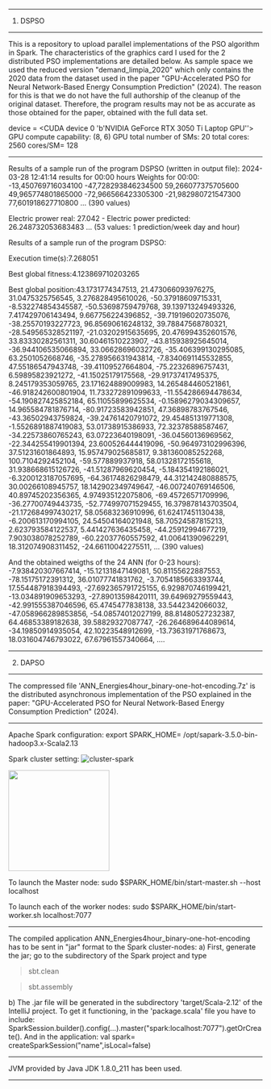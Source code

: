 --------------------------------
1. DSPSO
--------------------------------
This is a repository to upload parallel implementations of the PSO algorithm in Spark. The
characteristics of the graphics card I used for the 2 distributed PSO implementations are detailed below. As sample space we used the reduced version "demand_limpia_2020" which only contains the 2020 data from the dataset used in the paper "GPU-Accelerated PSO for Neural Network-Based Energy Consumption Prediction" (2024). The reason for this is that we do not have the full authorship of the cleanup of the original dataset. Therefore, the program results may not be as accurate as those obtained for the paper, obtained with the full data set.

device = <CUDA device 0 'b'NVIDIA GeForce RTX 3050 Ti Laptop GPU''>
GPU compute capability:  (8, 6)
GPU total number of SMs:  20
total cores:  2560
cores/SM=  128

-----------------------------
Results of a sample run of the program DSPSO (written in output file):
2024-03-28 12:41:14
results for 00:00 hours
Weights for 00:00: -13,450769716034100	-47,728293846234500	59,266077375705600	49,965774801865000	-72,966566423305300	-21,982980721547300	77,601918627710800
 ... (390 values)

Electric prower real: 27.042 - Electric power predicted: 26.248732053683483   ... (53 values: 1 prediction/week day and hour)

Results of a sample run of the program DSPSO:

Execution time(s):7.268051

Best global fitness:4.123869710203265

Best global position:43.1731774347513, 21.473066093976275, 31.0475325756545, 3.276828495610026, -50.37918609715331, -8.532274854345587, -50.53698759479768, 39.139713249493326, 7.417429706143494, 9.667756224396852, -39.719196020735076, -38.25570193227723, 96.85690616248132, 39.78847568780321, -28.549565328521197, -21.03202915635695, 20.476994352601576, 33.83330282561311, 30.60461510223907, -43.815938925645014, -36.944106535066894, 33.06628696032726, -35.406399130295085, 63.2501052668746, -35.278956631943814, -7.8340691145532855, 47.55186547943748, -39.41109527664804, -75.22326896757431, 6.59895823921272, -41.15025179175568, -29.91737417495375, 8.245179353059765, 23.171624889009983, 14.265484460521861, -46.918242600801904, 11.733272891099633, -11.554286694478634, -54.190827425852184, 65.11055899625534, -0.15896279034309657, 14.965584781876714, -80.91723583942851, 47.36898783767546, -43.36502943759824, -39.24761420791072, 29.454851319771308, -1.5526891887419083, 53.01738915386933, 72.32378588587467, -34.22573860765243, 63.07223640198091, -36.04560136969562, -22.344255419901394, 23.600526444419096, -50.964973102996396, 37.51231601864893, 15.957479025685817, 9.381360085252268, 100.7104292452104, -59.577889937918, 58.01328172155618, 31.938668615126726, -41.51287969620454, -5.184354192186021, -6.3200123187057695, -64.36174826298479, 44.312142480888575, 30.00266108945757, 18.142902349749647, -46.007240769146506, 40.89745202356365, 4.974935122075806, -69.45726571709996, -36.27700749443735, -52.774997071529455, 16.379878143703504, -21.172684997430217, 58.05683236910996, 61.62417451130438, -6.200613170994105, 24.54504164021948, 58.70524587815213, 2.623793584122537, 5.441427636435458, -44.25912994677219, 7.903038078252789, -60.22037760557592, 41.00641390962291, 18.312074908311452, -24.66110042275511, ... (390 values)

And the obtained weigths of the 24 ANN (for 0-23 hours):
-7.938420307667414, -15.12131847149081, 50.81155622887553, -78.15175172391312, 36.01077741831762, -3.7054185663393744, 17.554487918394493, -27.692365791725155, 6.929870746199421, -13.034891909653293, -27.89013598420111, 39.64969279559443, -42.991555387046596, 65.4745477838138, 33.5442342066032, -47.058966289853856, -54.08574012027199, 88.81480527232387, 64.46853389182638, 39.58829327087747, -26.264689644089614, -34.19850914935054, 42.10223548912699, -13.73631971768673, 18.031604746793022, 67.67961557340664, ....

--------------------------------
2. DAPSO
--------------------------------
The compressed file 'ANN_Energies4hour_binary-one-hot-encoding.7z' is the distributed asynchronous implementation of the PSO explained in the paper:  "GPU-Accelerated PSO for Neural Network-Based Energy Consumption Prediction" (2024).

-------------------------

Apache Spark configuration:
export SPARK_HOME= /opt/sapark-3.5.0-bin-hadoop3.x-Scala2.13

Spark cluster setting:
![cluster-spark](https://github.com/mcapeltu/PSO_Spark_Scala/assets/12482867/6d6b6ed7-328b-400a-b4d9-583c28d7287d)

<img src="https:////github.com/mcapeltu/PSO_Spark_Scala/assets/12482867/6d6b6ed7-328b-400a-b4d9-583c28d7287d" width="200" />


To launch the Master node: sudo $SPARK_HOME/bin/start-master.sh --host localhost

To launch each of the worker nodes: sudo $SPARK_HOME/bin/start-worker.sh localhost:7077

-------------------------------------------
The compiled application ANN_Energies4hour_binary-one-hot-encoding has to be sent in "jar" format to the Spark cluster-nodes:
a) First, generate the jar; go to the subdirectory of the Spark project and type 
>sbt.clean

>sbt.assembly

b) The .jar file will be generated in the subdirectory 'target/Scala-2.12' of the IntelliJ project. To get it functioning, in the 'package.scala' file you have to include:
SparkSession.builder().config(...).master("spark:localhost:7077").getOrCreate().
And in the application: val spark= createSparkSession("name",isLocal=false)

-------------------------
 JVM provided by Java JDK 1.8.0_211 has been used.

---------------------



